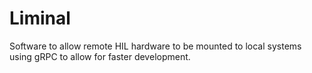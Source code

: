 # Liminal

Software to allow remote HIL hardware to be mounted to local systems using gRPC 
to allow for faster development.


